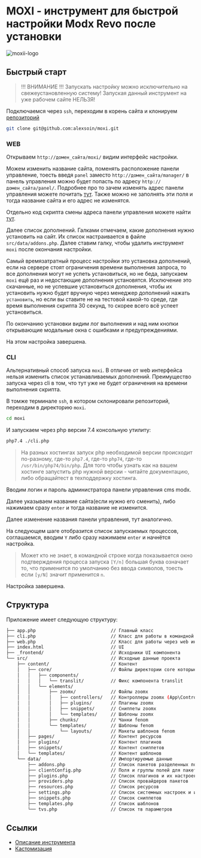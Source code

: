 # MOXI - инструмент для быстрой настройки Modx Revo после установки

![moxii-logo](https://github.com/alexsoin/moxi/assets/3787132/701f2057-bfd2-44ee-b789-6e2551e68ca3)

## Быстрый старт

> !!! ВНИМАНИЕ !!!
> Запускать настройку можно исключительно на свежеустановленную систему! Запуская данный инструмент на уже рабочем сайте НЕЛЬЗЯ!

Подключаемся через `ssh`, переходим в корень сайта и клонируем [репозиторий](https://github.com/alexsoin/moxi)

```bash
git clone git@github.com:alexsoin/moxi.git
```

### WEB

Открываем `http://домен_сайта/moxi/` видим интерфейс настройки.

Можем изменить название сайта, поменять расположение панели управление, тоесть введя `panel` заместо `http://домен_сайта/manager/` в панель управления можно будет попасть по адресу `http://домен_сайта/panel/`. Подробнее про то зачем изменять адрес панели управления можете почитать [тут](https://zencod.ru/articles/harden-modx-revo). Также можно не заполнять эти поля и тогда название сайта и его адрес не изменятся.

Отдельно код скрипта смены адреса панели управления можете найти [тут](https://zencod.ru/gists/modx-rename-manager/).

Далее список дополнений. Галками отмечаем, какие дополнения нужно установить на сайт. Их список настраивается в файле `src/data/addons.php`. Далее ставим галку, чтобы удалить инструмент `moxi` после окончания настройки.

Самый времязатратный процесс настройки это установка дополнений, если на сервере стоят ограничения времени выполнения запроса, то все дополнения могут не успеть установиться, но не беда, запускаем `moxi` ещё раз и недостающие дополнения установятся. Исключение это скачанные, но не успевшие установиться дополнения, чтобы их установить нужно будет вручную через менеджер дополнений нажать `установить`, но если вы ставите не на тестовой какой-то среде, где время выполнения скрипта 30 секунд, то скорее всего всё успеет установиться.

По окончанию установки видим лог выполнения и над ним кнопки открывающие модальные окна с ошибками и предупреждениями.

На этом настройка завершена.

### CLI

Альтернативный способ запуска `moxi`. В отличие от web интерфейса нельзя изменить список устанавливаемых дополнений. Преимущество запуска через cli в том, что тут уже не будет ограничения на времени выполнения скрипта.

В томже терминале `ssh`, в котором склонировали репозиторий, переходим в директорию `moxi`.

```bash
cd moxi
```

И запускаем через php версии 7.4 консольную утилиту:

```bash
php7.4 ./cli.php
```

> На разных хостингах запуск php необходимой версии происходит по-разному, где-то `php7.4`, где-то `php74`, где-то `/usr/bin/php74/bin/php`. Для того чтобы узнать как на вашем хостинге запустить php нужной версии - читайте документацию, либо обращайтест в техподдержку хостинга.

Вводим логин и пароль администратора панели управления cms modx.

Далее указываем название сайта(если нужно его сменить), либо нажимаем сразу `enter` и тогда название не изменится.

Далее изменение названия панели управления, тут аналогично.

На следующем шаге отобразится список запускаемых процессов,  соглашаемся, вводим `Y` либо сразу нажимаем `enter` и начнётся настройка.

> Может кто не знает, в командной строке когда показывается окно подтверждения процесса запуска `[Y/n]` большая буква означает то, что применится по умолчанию без ввода символов, тоесть если `[y/N]` значит применится `n`.

Настройка завершена.

## Структура

Приложение имеет следующую структуру:

```bash
├── app.php                            // Главный класс
├── cli.php                            // Класс для работы в командной строке
├── web.php                            // Класс для работы через web интерфейс
├── index.html                         // UI
├── _frontend/                         // Исходники UI компонента
└── src/                               // Исходные данные проекта
    ├── content/                       // Контент
    │   ├── core/                      // Файлы директории core которые будут скопированы на сайт
    │   │   ├── components/
    │   │   │   └── translit/          // Фикс компонента translit
    │   │   └── elements/
    │   │       ├── zoomx/             // Файлы zoomx
    │   │       │   ├── controllers/   // Контроллеры zoomx (App\Controllers)
    │   │       │   ├── plugins/       // Плагины zoomx
    │   │       │   ├── snippets/      // Сниппеты zoomx
    │   │       │   └── templates/     // Шаблоны zoomx
    │   │       ├── chunks/            // Чанки fenom
    │   │       └── templates/         // Шаблоны fenom
    │   │           └── layouts/       // Макеты шаблонов fenom
    │   ├── pages/                     // Контент ресурсов
    │   ├── plugins/                   // Контент плагинов
    │   ├── snippets/                  // Контент сниппетов
    │   └── templates/                 // Контент шаблонов
    └── data/                          // Импортируемые данные
        ├── addons.php                 // Список пакетов разделенных по провайдерам
        ├── clientConfig.php           // Поля и группы полей для пакета ClientConfig
        ├── plugins.php                // Список плагинов и их настроек
        ├── providers.php              // Список провайдеров пакетов
        ├── resources.php              // Список ресурсов
        ├── settings.php               // Список системных настроек и их значений
        ├── snippets.php               // Список сниппетов
        ├── templates.php              // Список шаблонов
        └── tvs.php                    // Список тв параметров
```

## Ссылки

- [Описание инструмента](https://zencod.ru/articles/moxi/)
- [Кастомизация](https://zencod.ru/articles/moxi-settings/)
